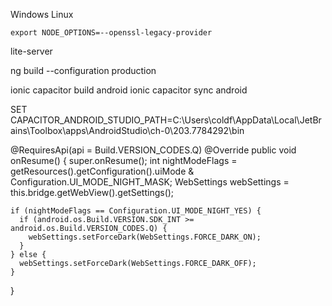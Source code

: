 Windows 
Linux
```
export NODE_OPTIONS=--openssl-legacy-provider
```
lite-server

ng build --configuration production

ionic capacitor build android
ionic capacitor sync android


SET CAPACITOR_ANDROID_STUDIO_PATH=C:\Users\coldf\AppData\Local\JetBrains\Toolbox\apps\AndroidStudio\ch-0\203.7784292\bin


  @RequiresApi(api = Build.VERSION_CODES.Q)
  @Override
  public void onResume() {
    super.onResume();
    int nightModeFlags = getResources().getConfiguration().uiMode & Configuration.UI_MODE_NIGHT_MASK;
    WebSettings webSettings = this.bridge.getWebView().getSettings();

    if (nightModeFlags == Configuration.UI_MODE_NIGHT_YES) {
      if (android.os.Build.VERSION.SDK_INT >= android.os.Build.VERSION_CODES.Q) {
        webSettings.setForceDark(WebSettings.FORCE_DARK_ON);
      }
    } else {
      webSettings.setForceDark(WebSettings.FORCE_DARK_OFF);
    }
  }